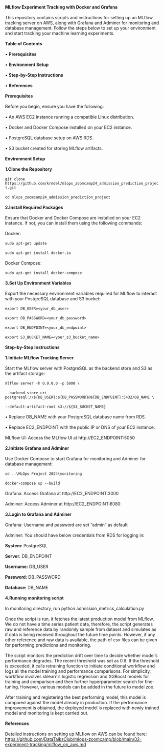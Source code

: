 **MLflow Experiment Tracking with Docker and Grafana**<br/>
<br/>
This repository contains scripts and instructions for setting up an MLflow tracking server on AWS, along with Grafana and Adminer for monitoring and database management. Follow the steps below to set up your environment and start tracking your machine learning experiments.<br/>
<br/>
**Table of Contents**<br/>
<br/>
•	**Prerequisites**<br/>
<br/>
•	**Environment Setup**<br/>
<br/>
•	**Step-by-Step Instructions**<br/>
<br/>
•	**References**<br/>
<br/>
**Prerequisites**<br/>
<br/>
Before you begin, ensure you have the following:<br/>
<br/>
•	An AWS EC2 instance running a compatible Linux distribution.<br/>
<br/>
•	Docker and Docker Compose installed on your EC2 instance.<br/>
<br/>
•	PostgreSQL database setup on AWS RDS.<br/>
<br/>
•	S3 bucket created for storing MLflow artifacts.<br/>
<br/>
**Environment Setup**<br/>
<br/>
**1.Clone the Repository**<br/>
<br/>
`git clone https://github.com/krmdel/mlops_zoomcamp24_admission_prediction_project.git`<br/>
<br/>
`cd mlops_zoomcamp24_admission_prediction_project`<br/>
<br/>
**2.Install Required Packages**<br/>
<br/>
Ensure that Docker and Docker Compose are installed on your EC2 instance. If not, you can install them using the following commands:<br/>
<br/>
Docker:<br/>
<br/>
`sudo apt-get update`<br/>
<br/>
`sudo apt-get install docker.io`<br/>
<br/>
Docker Compose:<br/>
<br/>
`sudo apt-get install docker-compose`<br/>
<br/>
**3.Set Up Environment Variables**<br/>
<br/>
Export the necessary environment variables required for MLflow to interact with your PostgreSQL database and S3 bucket:<br/>
<br/>
`export DB_USER=<your_db_user>`<br/>
<br/>
`export DB_PASSWORD=<your_db_password>`<br/>
<br/>
`export DB_ENDPOINT=<your_db_endpoint>`<br/>
<br/>
`export S3_BUCKET_NAME=<your_s3_bucket_name>`<br/>
<br/>
**Step-by-Step Instructions**<br/>
<br/>
**1.Initiate MLflow Tracking Server**<br/>
<br/>
Start the MLflow server with PostgreSQL as the backend store and S3 as the artifact storage:<br/>
<br/>
`mlflow server -h 0.0.0.0 -p 5000 \`<br/>
<br/>
    `--backend-store-uri postgresql://${DB_USER}:${DB_PASSWORD}@${DB_ENDPOINT}:5432/DB_NAME \`<br/>
<br/>
    `--default-artifact-root s3://${S3_BUCKET_NAME}`<br/>
<br/>
•	Replace DB_NAME with your PostgreSQL database name from RDS.<br/>
<br/>
•	Replace EC2_ENDPOINT with the public IP or DNS of your EC2 instance.<br/>
<br/>
MLflow UI: Access the MLflow UI at http://EC2_ENDPOINT:5050<br/>
<br/>
**2.Initiate Grafana and Adminer**<br/>
<br/>
Use Docker Compose to start Grafana for monitoring and Adminer for database management:<br/>
<br/>
`cd ..\MLOps Project 2024\monitoring`<br/>
<br/>
`docker-compose up --build`<br/>
<br/>
Grafana: Access Grafana at http://EC2_ENDPOINT:3000<br/>
<br/>
Adminer: Access Adminer at http://EC2_ENDPOINT:8080<br/>
<br/>
**3.Login to Grafana and Adminer**<br/>
<br/>
Grafana: Username and password are set “admin” as default<br/>
<br/>
Adminer: You should have below credentials from RDS for logging in:<br/>
<br/>
**System:** PostgreSQL<br/>
<br/>
**Server:** DB_ENDPOINT<br/>
<br/>
**Username:** DB_USER<br/>
<br/>
**Password:** DB_PASSWORD<br/>
<br/>
**Database:** DB_NAME<br/>
<br/>
**4.Running monitoring script**<br/>
<br/>
In monitoring directory, run python admission_metrics_calculation.py<br/>
<br/>
Once the script is run, it fetches the latest production model from MLflow. We do not have a time series patient data, therefore, the script generates raw and reference data by randomly sample from dataset and simulates as if data is being received throughout the future time points. However, if any other reference and raw data is available, the path of csv files can be given for performing predictions and monitoring.<br/>
<br/>
The script monitors the prediction drift over time to decide whether model’s performance degrades. The recent threshold was set as 0.6. If the threshold is exceeded, it calls retraining function to initiate conditional workflow and logs all the model training and performance comparisons. For simplicity, workflow involves sklearn’s logistic regression and XGBoost models for training and comparison and then further hyperparameter search for fine-tuning. However, various models can be added in the future to model zoo.<br/>
<br/>
After training and registering the best performing model, this model is compared against the model already in production. If the performance improvement is obtained, the deployed model is replaced with newly trained model and monitoring is kept carried out.<br/>
<br/>
**References**<br/>
<br/>
Detailed instructions on setting up MLflow on AWS can be found here: https://github.com/DataTalksClub/mlops-zoomcamp/blob/main/02-experiment-tracking/mlflow_on_aws.md<br/>
<br/>

